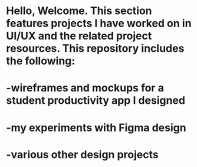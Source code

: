 # Hello, Welcome. This section features projects I have worked on in UI/UX and the related project resources. This repository includes the following: 

# -wireframes and mockups for a student productivity app I designed
# -my experiments with Figma design
# -various other design projects
